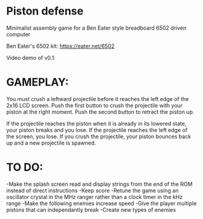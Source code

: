 # Piston defense
Minimalist assembly game for a Ben Eater style breadboard 6502 driven computer

Ben Eater's 6502 kit: https://eater.net/6502

Video demo of v0.1:

# GAMEPLAY:

You must crush a leftward projectile before it reaches the left edge of the 2x16 LCD screen.
Push the first button to crush the projectile with your piston at the right moment.
Push the second button to retract the piston up.

If the projectile reaches the piston when it is already in its lowered state, your piston breaks and you lose.
If the projectile reaches the left edge of the screen, you lose.
If you crush the projectile, your piston bounces back up and a new projectile is spawned.

# TO DO:

-Make the splash screen read and display strings from the end of the ROM instead of direct instructions
-Keep score
-Retune the game using an oscillator crystal in the MHz ranger rather than a clock timer in the kHz range
-Make the following enemies increase speed
-Give the player multiple pistons that can independantly break
-Create new types of enemies
